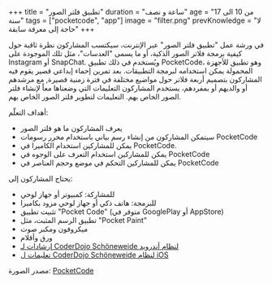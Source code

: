 +++
title = "تطبيق فلتر الصور"
duration = "ساعة و نصف"
age = "من 10 الى 17 سنة"
tags = ["pocketcode", "app"]
image = "filter.png"
prevKnowledge = "لا حاجة إلى معرفة سابقة"
+++

في ورشة عمل "تطبيق فلتر الصور" عبر الإنترنت، سيكتسب المشاركون نظرة ثاقبة حول 
كيفية برمجة فلاتر الصور الذكية، أو ما يسمى "العدسات"، مثل تلك الموجودة على Instagram أو SnapChat. 
ويُستخدم في ذلك تطبيق PocketCode، وهو تطبيق للأجهزة المحمولة يمكن استخدامه لبرمجة التطبيقات. 
بعد تمرين إحماء إبداعي قصير يقوم فيه المشاركون بتصميم أربعة فلاتر حول مواضيع مختلفة في فترة زمنية قصيرة,
مع مرشدهم أو والديهم أو بمفردهم، يستخدم المشاركون التعليمات التي وضعناها معاً لإنشاء فلتر الصور الخاص بهم.
التعليمات لتطوير فلتر الصور الخاص بهم.

أهداف التعلّم:
* يعرف المشاركون ما هو فلتر الصور
* سيتمكن المشاركون من إنشاء رسم بياني باستخدام محرر رسومات PocketCode
* يمكن للمشاركين استخدام الكاميرا في PocketCode.
* يمكن للمشاركين استخدام التعرف على الوجوه في PocketCode
* يمكن للمشاركين التحكم في موضع وحجم العناصر في PocketCode

يحتاج المشاركون إلى:
* للمشاركة: كمبيوتر أو جهاز لوحي
* للبرمجة: هاتف ذكي أو جهاز لوحي مزود بكاميرا
* تثبيت تطبيق "Pocket Code" (متوفر في GooglePlay أو AppStore)
* تطبيق الرسم المثبت، مثل "Pocket Paint"
* ميكروفون ومكبر صوت
* ورق وأقلام
* [إرشادات لـ CoderDojo Schöneweide لنظام أندرويد](https://coderdojo-schoeneweide.github.io/docs/anleitung-pocketcode-ar-android.pdf)
* [تعليمات ل CoderDojo Schöneweide لنظام iOS](https://coderdojo-schoeneweide.github.io/docs/anleitung-pocketcode-ar-ios.pdf)


مصدر الصورة: [PocketCode](https://wiki.catrobat.org/bin/view/Education/Tinkering%20With%20Your%20Phone/Face%20Recognition/)
